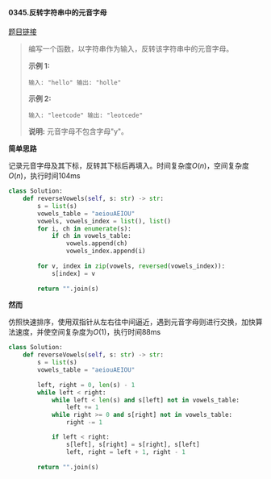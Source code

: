 #### 0345.反转字符串中的元音字母

[题目链接](https://leetcode-cn.com/problems/reverse-vowels-of-a-string)

> 编写一个函数，以字符串作为输入，反转该字符串中的元音字母。
>
> **示例 1:**
>
> `
> 输入: "hello"
> 输出: "holle"
> `
>
> **示例 2:**
>
> `
> 输入: "leetcode"
> 输出: "leotcede"
> `
>
> **说明:**
> 元音字母不包含字母"y"。

**简单思路**

记录元音字母及其下标，反转其下标后再填入。时间复杂度$O(n)$，空间复杂度$O(n)$，执行时间104ms

```python
class Solution:
    def reverseVowels(self, s: str) -> str:
        s = list(s)
        vowels_table = "aeiouAEIOU"
        vowels, vowels_index = list(), list()
        for i, ch in enumerate(s):
            if ch in vowels_table:
                vowels.append(ch)
                vowels_index.append(i)
        
        for v, index in zip(vowels, reversed(vowels_index)):
            s[index] = v
        
        return "".join(s)
```

**然而**

仿照快速排序，使用双指针从左右往中间逼近，遇到元音字母则进行交换，加快算法速度，并使空间复杂度为$O(1)$，执行时间88ms

```python
class Solution:
    def reverseVowels(self, s: str) -> str:
        s = list(s)
        vowels_table = "aeiouAEIOU"
        
        left, right = 0, len(s) - 1
        while left < right:
            while left < len(s) and s[left] not in vowels_table:
                left += 1
            while right >= 0 and s[right] not in vowels_table:
                right -= 1

            if left < right:
                s[left], s[right] = s[right], s[left]
                left, right = left + 1, right - 1
            
        return "".join(s)
```

